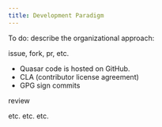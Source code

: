 ```yaml
---
title: Development Paradigm
---
```


To do: describe the organizational approach:

issue, fork, pr, etc.
- Quasar code is hosted on GitHub. 
- CLA (contributor license agreement)
- GPG sign commits

review

etc. etc. etc.
